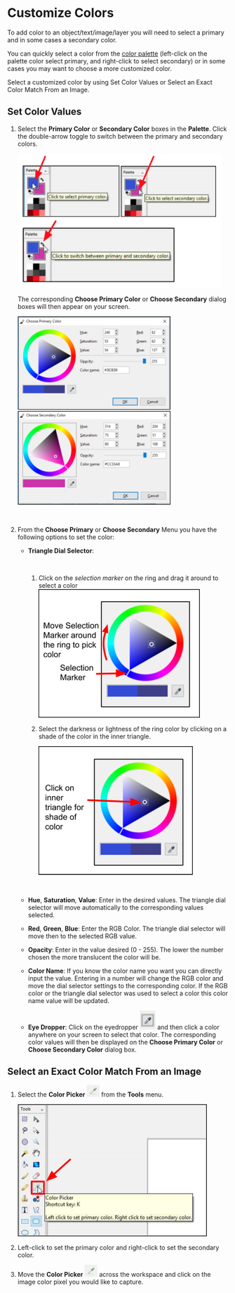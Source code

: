 # Customize Colors
To add color to an object/text/image/layer you will need to select a primary and in some cases a secondary color.  

You can quickly select a color from the [color palette](palette.md) (left-click on the palette color select primary, and right-click to select secondary) or in some cases you may want to choose a more customized color.

Select a customized color by using Set Color Values or Select an Exact Color Match From an Image.

## Set Color Values

1. Select the **Primary Color** or **Secondary Color** boxes in the **Palette**. Click the double-arrow toggle to switch between the primary and secondary colors.

     ![Select Primary or Secondary Color](img/color/selectprimarysecondarycolor.png)  

     The corresponding **Choose Primary Color** or **Choose Secondary** dialog boxes will then appear on your screen. 

     ![Primary Color Window](img/color/primarycolorwindow.png) ![Secondary Color Window](img/color/secondarycolorwindow.png)

    &nbsp;  
  
2. From the **Choose Primary** or **Choose Secondary** Menu you have the following options to set the color:  


    -  **Triangle Dial Selector**:

        &nbsp;
        1.  Click on the *selection marker* on the ring and drag it around to select a color
            ![Triangle Dial Color Selector](img/color/triangledialcolor.png)
            
            
        2.  Select the darkness or lightness of the ring color by clicking on a shade of the color in the inner triangle.  

            ![Triangle Dial Selector Shade](img/color/triangledialshade.png)

        &nbsp;      
        


    -  **Hue**, **Saturation**, **Value**: Enter in the desired values. The triangle dial selector will move automatically to the corresponding values selected.
    -  **Red**, **Green**, **Blue**: Enter the RGB Color. The triangle dial selector will move then to the selected RGB value.
    -  **Opacity**: Enter in the value desired (0 - 255). The lower the number chosen the more translucent the color will be.
    -  **Color Name**: If you know the color name you want you can directly input the value. Entering in a number will change the RGB color and move the dial selector settings to the corresponding color. If the RGB color or the triangle dial selector was used to select a color this color name value will be updated.  
    -  **Eye Dropper**: Click on the eyedropper ![eye dropper](img/color/eyedropper.png) and then click a color anywhere on your screen to select that color. The corresponding color values will then be displayed on the **Choose Primary Color** or **Choose Secondary Color** dialog box.  

## Select an Exact Color Match From an Image  
    
   1. Select the **Color Picker** ![color picker](img/overview/picker.png) from the **Tools** menu.
   
      ![eye dropper](img/color/colorpicker.png)  
   
   2. Left-click to set the primary color and right-click to set the secondary color.
   3. Move the **Color Picker** ![color picker](img/overview/picker.png) across the workspace and click on the image color pixel you would like to capture.
